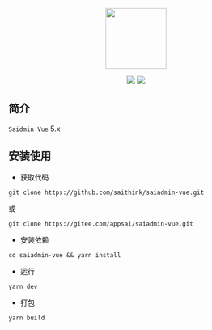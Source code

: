 <p align="center">
  <img src="https://saithink.top/images/logo.png" width="120" />
</p>
<p align="center">
  <img src="https://svg.hamm.cn/badge.svg?key=License&value=MIT" />
  <img src="https://svg.hamm.cn/badge.svg?key=Version&value=5.x" />
</p>

## 简介

`Saidmin Vue` 5.x

## 安装使用

- 获取代码

```
git clone https://github.com/saithink/saiadmin-vue.git
```

或

```
git clone https://gitee.com/appsai/saiadmin-vue.git
```

- 安装依赖

```
cd saiadmin-vue && yarn install
```

- 运行

```
yarn dev
```

- 打包

```
yarn build
```

